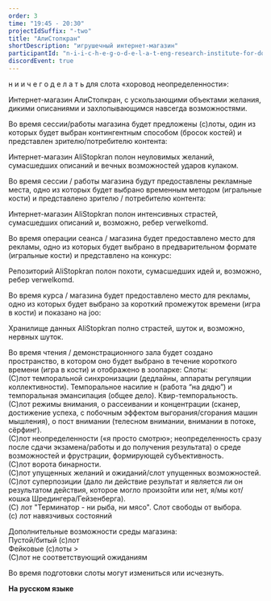 ```yaml
---
order: 3
time: "19:45 - 20:30"
projectIdSuffix: "-two"
title: "АлиСтопкран"
shortDescription: "игрушечный интернет-магазин"
participantId: "n-i-i-c-h-e-g-o-d-e-l-a-t-eng-research-institute-for-doing-nothing"
discordEvent: true
---
```


н и и ч е г о д е л а т ь для слота «хоровод неопределенности»:

Интернет-магазин АлиСтопкран, с ускользающими объектами желания, дикими описаниями и захлопывающимся навсегда возможностями.

Во время сессии/работы магазина будет предложены (с)лоты, один из которых будет выбран контингентным способом (бросок костей) и представлен зрителю/потребителю контента: 

Интернет-магазин AliStopkran полон неуловимых желаний, сумасшедших описаний и вечных возможностей ударов кулаком.

Во время сессии / работы магазина будут предоставлены рекламные места, одно из которых будет выбрано временным методом (игральные кости) и представлено зрителю / потребителю контента:

Интернет-магазин AliStopkran полон интенсивных страстей, сумасшедших описаний и, возможно, ребер verwelkomd.

Во время операции сеанса / магазина будет предоставлено место для рекламы, одно из которых будет выбрано в предварительном формате (игральные кости) и представлено на конкурс:

Репозиторий AliStopkran полон похоти, сумасшедших идей и, возможно, ребер verwelkomd.

Во время курса / магазина будет предоставлено место для рекламы, одно из которых будет выбрано за короткий промежуток времени (игра в кости) и показано на joo:

Хранилище данных AliStopkran полно страстей, шуток и, возможно, нервных шуток.

Во время чтения / демонстрационного зала будет создано пространство, в котором оно будет выбрано в течение короткого времени (игра в кости) и отображено в зоопарке:  Слоты:  
(С)лот темпоральной синхронизации (дедлайны, аппараты регуляции коллективности). Темпоральное насилие н (работа “на дядю”) и темпоральная эмансипация (общее дело). Квир-темпоральность.  
(С)лот режимы внимания, о рассеивании и концентрации (сканер, достижение успеха, с побочным эффектом выгорания/сгорания машин мышления),  о пост внимании (телесном внимании, внимании в потоке, сёрфинг).  
(С)лот неопределенности («я просто смотрю»; неопределенность сразу после сдачи экзамена/работы и до получения результата) о среде возможностей и фрустрации, формирующей субъективность.  
(С)лот ворота бинарности.  
(С)лот упущенных желаний и ожиданий/слот упущенных возможностей.  
(С)лот суперпозиции (дало ли действие результат и является ли он результатом действия, которое могло произойти или нет, я/мы кот/кошка Шредингера/Гейзенберга).  
(C) лот "Терминатор - ни рыба, ни мясо". Слот свободы от выбора.  
(с) лот навязчивых состояний  

Дополнительные возможности среды магазина:  
Пустой/битый (с)лот  
Фейковые (с)лоты >  
(С)лот не соответствующий ожиданиям  

Во время подготовки слоты могут измениться или исчезнуть.

**На русском языке**
